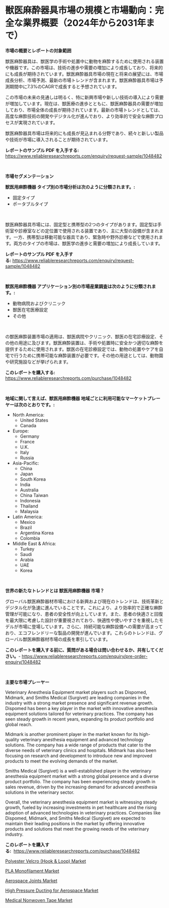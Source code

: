 <p><h1>獣医麻酔器具市場の規模と市場動向：完全な業界概要（2024年から2031年まで）</h1></p><p><strong>市場の概要とレポートの対象範囲</strong></p>
<p><p>獣医麻酔器具は、獣医学の手術や処置中に動物を麻酔するために使用される装置や機器です。この市場は、技術の進歩や需要の増加により成長しており、将来的にも成長が期待されています。獣医麻酔器具市場の現在と将来の展望には、市場成長分析、市場予測、最新の市場トレンドが含まれます。獣医麻酔器具市場は予測期間中に7.3%のCAGRで成長すると予想されています。</p><p>この市場の未来の見通しは明るく、特に新興市場や新しい技術の導入により需要が増加しています。現在は、獣医療の進歩とともに、獣医麻酔器具の需要が増加しており、市場全体の成長が期待されています。最新の市場トレンドとしては、高度な麻酔技術の開発やデジタル化が進んでおり、より効率的で安全な麻酔プロセスが実現されています。</p><p>獣医麻酔器具市場は将来的にも成長が見込まれる分野であり、続々と新しい製品や技術が市場に導入されることが期待されています。</p></p>
<p><strong>レポートのサンプル PDF を入手する:</strong> <a href="https://www.reliableresearchreports.com/enquiry/request-sample/1048482">https://www.reliableresearchreports.com/enquiry/request-sample/1048482</a></p>
<p>&nbsp;</p>
<p><strong>市場セグメンテーション</strong></p>
<p><strong>獣医用麻酔機器 タイプ別の市場分析は次のように分類されます。:</strong></p>
<p><ul><li>固定タイプ</li><li>ポータブルタイプ</li></ul></p>
<p>&nbsp;</p>
<p><p>獣医麻酔器具市場には、固定型と携帯型の2つのタイプがあります。固定型は手術室や診療室などの定位置で使用される装置であり、主に大型の設備が含まれます。一方、携帯型は移動可能な器具であり、緊急時や野外診療などで使用されます。両方のタイプの市場は、獣医学の進歩と需要の増加により成長しています。</p></p>
<p><strong>レポートのサンプル PDF を入手する:</strong>&nbsp;<a href="https://www.reliableresearchreports.com/enquiry/request-sample/1048482">https://www.reliableresearchreports.com/enquiry/request-sample/1048482</a></p>
<p>&nbsp;</p>
<p><strong> 獣医用麻酔機器 アプリケーション別の市場産業調査は次のように分類されます。:</strong></p>
<p><ul><li>動物病院およびクリニック</li><li>獣医在宅医療設定</li><li>その他</li></ul></p>
<p>&nbsp;</p>
<p><p>の獣医麻酔装置市場の適用は、獣医病院やクリニック、獣医の在宅診療設定、その他の用途に及びます。獣医麻酔装置は、手術や処置時に安全かつ適切な麻酔を提供するために使用されます。獣医の在宅診療設定では、動物の処置やケアを自宅で行うために携帯可能な麻酔装置が必要です。その他の用途としては、動物園や研究施設などが挙げられます。</p></p>
<p><strong>このレポートを購入する:</strong>&nbsp; <a href="https://www.reliableresearchreports.com/purchase/1048482">https://www.reliableresearchreports.com/purchase/1048482</a></p>
<p>&nbsp;</p>
<p><strong>地域に関して言えば、獣医用麻酔機器 地域ごとに利用可能なマーケットプレーヤーは次のとおりです。:</strong></p>
<p><ul>
    <li>
        North America:
        <ul>
            <li>United States</li>
            <li>Canada</li>
        </ul>
    </li>
    <li>
        Europe:
        <ul>
            <li>Germany</li>
            <li>France</li>
            <li>U.K.</li>
            <li>Italy</li>
            <li>Russia</li>
        </ul>
    </li>
    <li>
        Asia-Pacific:
        <ul>
            <li>China</li>
            <li>Japan</li>
            <li>South Korea</li>
            <li>India</li>
            <li>Australia</li>
            <li>China Taiwan</li>
            <li>Indonesia</li>
            <li>Thailand</li>
            <li>Malaysia</li>
        </ul>
    </li>
    <li>
        Latin America:
        <ul>
            <li>Mexico</li>
            <li>Brazil</li>
            <li>Argentina Korea</li>
            <li>Colombia</li>
        </ul>
    </li>
    <li>
        Middle East & Africa:
        <ul>
            <li>Turkey</li>
            <li>Saudi</li>
            <li>Arabia</li>
            <li>UAE</li>
            <li>Korea</li>
        </ul>
    </li>
    </ul></p>
<p>&nbsp;</p>
<p><strong>世界の新たなトレンドとは 獣医用麻酔機器 市場？</strong></p>
<p><p>グローバル獣医麻酔器材市場における新興および現在のトレンドは、技術革新とデジタル化が急速に進んでいることです。これにより、より効率的で正確な麻酔管理が可能になり、患者の安全性が向上しています。また、患者の快適さと回復を最大限に考慮した設計が重要視されており、快適性や使いやすさを重視したモデルが市場に登場しています。さらに、持続可能な麻酔設備への需要が高まっており、エコフレンドリーな製品の開発が進んでいます。これらのトレンドは、グローバル獣医麻酔器材市場の成長を牽引しています。</p></p>
<p><strong>このレポートを購入する前に、質問がある場合は問い合わせるか、共有してください。</strong>- <a href="https://www.reliableresearchreports.com/enquiry/pre-order-enquiry/1048482">https://www.reliableresearchreports.com/enquiry/pre-order-enquiry/1048482</a></p>
<p>&nbsp;</p>
<p><strong>主要な市場プレーヤー</strong></p>
<p><p>Veterinary Anesthesia Equipment market players such as Dispomed, Midmark, and Smiths Medical (Surgivet) are leading companies in the industry with a strong market presence and significant revenue growth. Dispomed has been a key player in the market with innovative anesthesia equipment solutions tailored for veterinary practices. The company has seen steady growth in recent years, expanding its product portfolio and global reach.</p><p>Midmark is another prominent player in the market known for its high-quality veterinary anesthesia equipment and advanced technology solutions. The company has a wide range of products that cater to the diverse needs of veterinary clinics and hospitals. Midmark has also been focusing on research and development to introduce new and improved products to meet the evolving demands of the market.</p><p>Smiths Medical (Surgivet) is a well-established player in the veterinary anesthesia equipment market with a strong global presence and a diverse product portfolio. The company has been experiencing steady growth in sales revenue, driven by the increasing demand for advanced anesthesia solutions in the veterinary sector.</p><p>Overall, the veterinary anesthesia equipment market is witnessing steady growth, fueled by increasing investments in pet healthcare and the rising adoption of advanced technologies in veterinary practices. Companies like Dispomed, Midmark, and Smiths Medical (Surgivet) are expected to maintain their leading positions in the market by offering innovative products and solutions that meet the growing needs of the veterinary industry.</p></p>
<p><strong>このレポートを購入する:</strong>&nbsp;&nbsp;<a href="https://www.reliableresearchreports.com/purchase/1048482">https://www.reliableresearchreports.com/purchase/1048482</a></p>
<p><p><a href="https://acidic-farm-354.notion.site/Polyester-Velcro-Hook-Loop-Market-Offers-Provide-Insightful-Data-for-the-Time-Period-from-2024-t-c2cd36932afb4991a8bedf28554b7a03">Polyester Velcro (Hook & Loop) Market</a></p><p><a href="https://view.publitas.com/reportprime-1/pla-monofilament-market-size-global-industry-overview-market-segmentation-and-forecast-2024-to-2031/">PLA Monofilament Market</a></p><p><a href="https://github.com/jsmusil/Market-Research-Report-List-2/blob/main/aerospace-joints-market.md">Aerospace Joints Market</a></p><p><a href="https://github.com/bmorecock/Market-Research-Report-List-2/blob/main/high-pressure-ducting-for-aerospace-market.md">High Pressure Ducting for Aerospace Market</a></p><p><a href="https://view.publitas.com/reportprime-1/medical-nonwoven-tape-market-size-and-growth-market-segmentation-regional-and-country-breakdowns-and-market-trends-for-period-from-2024-2031/">Medical Nonwoven Tape Market</a></p></p>